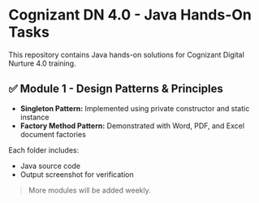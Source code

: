# Cognizant DN 4.0 - Java Hands-On Tasks

This repository contains Java hands-on solutions for Cognizant Digital Nurture 4.0 training.

## ✅ Module 1 - Design Patterns & Principles

- **Singleton Pattern:** Implemented using private constructor and static instance
- **Factory Method Pattern:** Demonstrated with Word, PDF, and Excel document factories

Each folder includes:
- Java source code
- Output screenshot for verification

> More modules will be added weekly.
